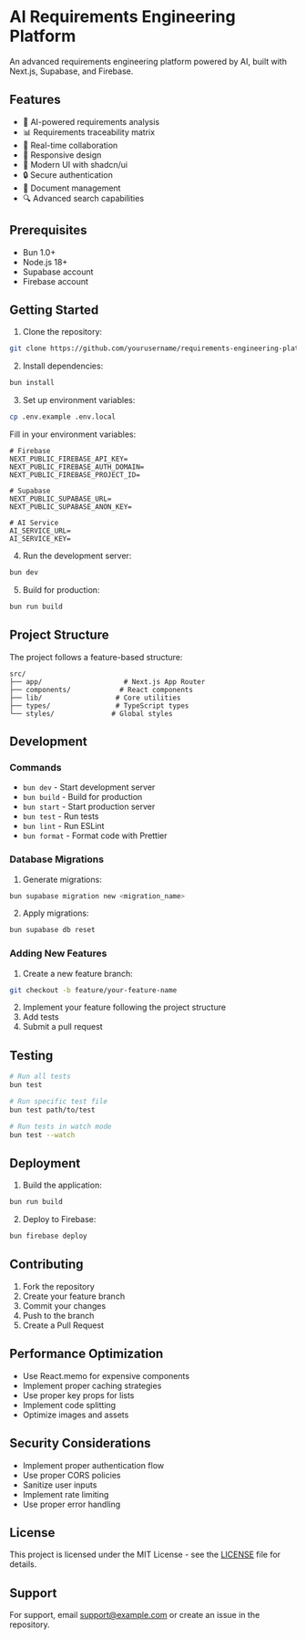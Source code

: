 # AI Requirements Engineering Platform

An advanced requirements engineering platform powered by AI, built with Next.js, Supabase, and Firebase.

## Features

- 🤖 AI-powered requirements analysis
- 📊 Requirements traceability matrix
- 🔄 Real-time collaboration
- 📱 Responsive design
- 🎨 Modern UI with shadcn/ui
- 🔒 Secure authentication
- 📝 Document management
- 🔍 Advanced search capabilities

## Prerequisites

- Bun 1.0+
- Node.js 18+
- Supabase account
- Firebase account

## Getting Started

1. Clone the repository:
```bash
git clone https://github.com/yourusername/requirements-engineering-platform.git
```

2. Install dependencies:
```bash
bun install
```

3. Set up environment variables:
```bash
cp .env.example .env.local
```

Fill in your environment variables:
```env
# Firebase
NEXT_PUBLIC_FIREBASE_API_KEY=
NEXT_PUBLIC_FIREBASE_AUTH_DOMAIN=
NEXT_PUBLIC_FIREBASE_PROJECT_ID=

# Supabase
NEXT_PUBLIC_SUPABASE_URL=
NEXT_PUBLIC_SUPABASE_ANON_KEY=

# AI Service
AI_SERVICE_URL=
AI_SERVICE_KEY=
```

4. Run the development server:
```bash
bun dev
```

5. Build for production:
```bash
bun run build
```

## Project Structure

The project follows a feature-based structure:

```
src/
├── app/                    # Next.js App Router
├── components/            # React components
├── lib/                  # Core utilities
├── types/                # TypeScript types
└── styles/              # Global styles
```

## Development

### Commands

- `bun dev` - Start development server
- `bun build` - Build for production
- `bun start` - Start production server
- `bun test` - Run tests
- `bun lint` - Run ESLint
- `bun format` - Format code with Prettier

### Database Migrations

1. Generate migrations:
```bash
bun supabase migration new <migration_name>
```

2. Apply migrations:
```bash
bun supabase db reset
```

### Adding New Features

1. Create a new feature branch:
```bash
git checkout -b feature/your-feature-name
```

2. Implement your feature following the project structure
3. Add tests
4. Submit a pull request

## Testing

```bash
# Run all tests
bun test

# Run specific test file
bun test path/to/test

# Run tests in watch mode
bun test --watch
```

## Deployment

1. Build the application:
```bash
bun run build
```

2. Deploy to Firebase:
```bash
bun firebase deploy
```

## Contributing

1. Fork the repository
2. Create your feature branch
3. Commit your changes
4. Push to the branch
5. Create a Pull Request

## Performance Optimization

- Use React.memo for expensive components
- Implement proper caching strategies
- Use proper key props for lists
- Implement code splitting
- Optimize images and assets

## Security Considerations

- Implement proper authentication flow
- Use proper CORS policies
- Sanitize user inputs
- Implement rate limiting
- Use proper error handling

## License

This project is licensed under the MIT License - see the [LICENSE](LICENSE) file for details.

## Support

For support, email support@example.com or create an issue in the repository.
